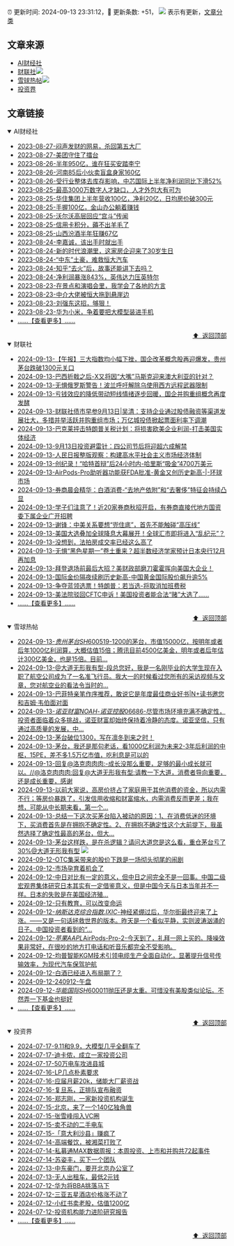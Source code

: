 ##

:alarm_clock: 更新时间: 2024-09-13 23:31:12，:rocket: 更新条数: +51， ![](/assets/dot.png) 表示有更新，[文章分类](/TAGS.md)

## 文章来源

- [AI财经社](#ai财经社)  
- [财联社](#财联社)![](/assets/dot.png)   
- [雪球热帖](#雪球热帖)![](/assets/dot.png)   
- [投资界](#投资界)  

## 文章链接

<details open>
<summary id="ai财经社">
 AI财经社
</summary>


- [2023-08-27-闷声发财的网易，杀回第五大厂](https://www.aicaijing.com.cn/article/18610)  
- [2023-08-27-美团守住了擂台](https://www.aicaijing.com.cn/article/18611)  
- [2023-08-26-半年950亿，谁在狂买安踏李宁](https://www.aicaijing.com.cn/article/18607)  
- [2023-08-26-河南85后小伙卖盲盒身家160亿](https://www.aicaijing.com.cn/article/18608)  
- [2023-08-26-受行业整体去库存影响，中芯国际上半年净利润同比下滑52%](https://www.aicaijing.com.cn/article/18609)  
- [2023-08-25-最高3000万数字人才缺口，人才外包大有可为](https://www.aicaijing.com.cn/article/18601)  
- [2023-08-25-华住集团上半年营收100亿，净利20亿，日均房价破300元](https://www.aicaijing.com.cn/article/18602)  
- [2023-08-25-手握100亿，金山办公躺着赚钱](https://www.aicaijing.com.cn/article/18603)  
- [2023-08-25-沃尔沃高层回应“宫斗”传闻](https://www.aicaijing.com.cn/article/18604)  
- [2023-08-25-信用卡积分，薅不出羊毛了](https://www.aicaijing.com.cn/article/18605)  
- [2023-08-25-山西汾酒半年狂赚67亿](https://www.aicaijing.com.cn/article/18606)  
- [2023-08-24-李嘉诚，该出手时就出手](https://www.aicaijing.com.cn/article/18596)  
- [2023-08-24-新的时代浪潮里，这家房企迎来了30岁生日](https://www.aicaijing.com.cn/article/18597)  
- [2023-08-24-“中东”土豪，难救恒大汽车](https://www.aicaijing.com.cn/article/18598)  
- [2023-08-24-知乎“去火”后，故事还能讲下去吗？](https://www.aicaijing.com.cn/article/18599)  
- [2023-08-24-净利润暴涨843%，英伟达力压英特尔](https://www.aicaijing.com.cn/article/18600)  
- [2023-08-23-在景点和演唱会里，我学会了各地的方言](https://www.aicaijing.com.cn/article/18591)  
- [2023-08-23-中介大佬被恒大拖到悬崖边](https://www.aicaijing.com.cn/article/18592)  
- [2023-08-23-刘强东这招，够狠！](https://www.aicaijing.com.cn/article/18593)  
- [2023-08-23-华为小米，争着要把大模型装进手机](https://www.aicaijing.com.cn/article/18594)  
- [......【查看更多】......](/details/AI财经社.md)

<div align="right"><a href="#文章来源">⬆ &nbsp;返回顶部</a></div>
</details>

<details open>
<summary id="财联社">
 财联社
</summary>


- [2024-09-13-【午报】三大指数均小幅下挫，国企改革概念股再迎爆发，贵州茅台跌破1300元关口](https://www.cls.cn/detail/1798446)  
- [2024-09-13-巴西折戟之后-X又将因“大嘴”马斯克迎来澳大利亚的针对？](https://www.cls.cn/detail/1798391)  
- [2024-09-13-无惧俄罗斯警告！波兰呼吁解除乌使用西方远程武器限制](https://www.cls.cn/detail/1798377)  
- [2024-09-13-亏钱效应的降低带动短线情绪逐步回暖，国企并购重组概念再度发酵](https://www.cls.cn/detail/1798239)  
- [2024-09-13-财联社债市早参9月13日|吴清：支持企业通过股债融资等渠道发展壮大，多措并举活跃并购重组市场；万亿城投债掀起票面利率下调潮](https://www.cls.cn/detail/1798163)  
- [2024-09-13-巴克莱抨击特朗普关税计划：将损害欧美企业利润-打击美国实体经济](https://www.cls.cn/detail/1798158)  
- [2024-09-13-9月13日投资避雷针：四公司节后将迎超六成解禁](https://www.cls.cn/detail/1798141)  
- [2024-09-13-人民日报整版观察：构建高水平社会主义市场经济体制](https://www.cls.cn/detail/1798135)  
- [2024-09-13-创纪录！“哈特首辩”后24小时内-哈里斯“吸金”4700万美元](https://www.cls.cn/detail/1798130)  
- [2024-09-13-AirPods-Pro助听器功能获FDA批准-黄金又创历史新高-|-环球市场](https://www.cls.cn/detail/1798132)  
- [2024-09-13-券商晨会精华：白酒消费-“去地产依附”和“去奢侈”特征会持续凸显](https://www.cls.cn/detail/1798126)  
- [2024-09-13-学子们注意了！近20家券商秋招开启，有券商直接代地方国资委下属企业广开招聘](https://www.cls.cn/detail/1798143)  
- [2024-09-13-谢锋：中美关系要想“兜住底”，首先不能触碰“高压线”](https://www.cls.cn/detail/1798211)  
- [2024-09-13-美国大选叠加全球降息大幕展开！全球汇市即将进入“乱纪元”？](https://www.cls.cn/detail/1798209)  
- [2024-09-13-没想到，法拍房成交率已经这么高了](https://www.cls.cn/detail/1798299)  
- [2024-09-13-无惧“黑色星期一”卷土重来？超半数经济学家预计日本央行12月再加息](https://www.cls.cn/detail/1798241)  
- [2024-09-13-拜登退场前最后大招？美财政部磨刀霍霍挥向美国大企业！](https://www.cls.cn/detail/1798288)  
- [2024-09-13-国际金价隔夜续刷历史新高-中国黄金国际股价飙升逾5%](https://www.cls.cn/detail/1798307)  
- [2024-09-13-争夺蓝领选票！特朗普：若当选-将取消加班费税](https://www.cls.cn/detail/1798257)  
- [2024-09-13-美法院驳回CFTC申诉！美国投资者能合法“赌”大选了……](https://www.cls.cn/detail/1798304)  
- [......【查看更多】......](/details/财联社.md)

<div align="right"><a href="#文章来源">⬆ &nbsp;返回顶部</a></div>
</details>

<details open>
<summary id="雪球热帖">
 雪球热帖
</summary>


- [2024-09-13-$贵州茅台SH600519$-1200的茅台，市值15000亿，按明年或者后年1000亿利润算，大概估值15倍；腾讯目前4500亿美金，明年或者后年估计300亿美金，也是15倍。目前...](https://xueqiu.com/6490468241/304542220)  
- [2024-09-13-@大道无形我有型-段总您好，我是一名刚毕业的大学生现在入职了航空公司成为了一名准飞行员。我大一的时候看过您所有的采访视频与文章，您对航空业的看法令当时的...](https://xueqiu.com/1698121674/304569288)  
- [2024-09-13-巴菲特亲笔作序推荐，敢说它是年度最佳商业好书|N+读书邀您和吉姆·韦伯面对面](https://xueqiu.com/2883119721/304560540)  
- [2024-09-13-$诺亚财富NOAH$-$诺亚控股06686$-尽管市场环境充满不确定性，投资者面临着众多挑战，诺亚财富却始终保持着冷静的态度。诺亚坚信，只有通过高质量的发展，中...](https://xueqiu.com/1750394147/304542075)  
- [2024-09-13-茅台破位1300，写在凛冬到来之时！](https://xueqiu.com/5939653998/304540494)  
- [2024-09-13-茅台，我还是那句老话，看1000亿利润为未来2-3年后利润的中枢，15PE，差不多1.5万亿市值，吃利息是可以的](https://xueqiu.com/8790885129/304529116)  
- [2024-09-13-回复@洛克肉肉肉:-成长没那么重要，足够的最小成长就可以。//@洛克肉肉肉:回复@大道无形我有型:请教一下大道，消费者导向重要，还是成长重要，感谢](https://xueqiu.com/1247347556/304552818)  
- [2024-09-13-以前大家说，高房价挤占了家庭用于其他消费的资金，所以内需不行；等房价暴跌了，引发信用收缩和财富缩水，内需消费反而更差；我在想，可能从中长期来看，第一个...](https://xueqiu.com/3167081651/304549255)  
- [2024-09-13-总结一下这次买茅台陷入被动的原因：1、在消费低迷的环境下，买消费首先是在拥抱不确定性。2、在拥抱不确定性这个大前提下，我虽然选择了确定性最高的茅台，但大...](https://xueqiu.com/1392782404/304617270)  
- [2024-09-13-茅台这样跌，是在杀逻辑？请问大道您是这么看，重仓茅台亏了30%@大道无形我有型](https://xueqiu.com/5080313731/304626155) ![](/assets/new.png)  
- [2024-09-12-OTC集采带来的股价下跌是一场彻头彻尾的闹剧](https://xueqiu.com/7858985323/304475264)  
- [2024-09-12-市场孕育着机会了](https://xueqiu.com/5939653998/304451945)  
- [2024-09-12-中日对比有一定的意义，但中日之间完全不是一回事。中国二级宏观界集体研究日本其实有一定借鉴意义，但是中国今天与日本当年并不一样。日本的失败是在美国经济殖...](https://xueqiu.com/5939653998/304451261)  
- [2024-09-12-只有教育，可以改变命运](https://xueqiu.com/7255826520/304447556)  
- [2024-09-12-$纳斯达克综合指数.IXIC$-神经紧绷过后，华尔街最终迎来了上涨。——又是一句话拯救世界的版本。昨天是一个看似平静，实则波涛汹涌的日子。中国投资者看到的“...](https://xueqiu.com/9333565636/304389139)  
- [2024-09-12-$苹果AAPL$AirPods-Pro-2-今天到了，礼拜一网上买的。降噪效果非常好，在很吵的地方打电话和听音乐都完全不受影响。](https://xueqiu.com/1247347556/304406449)  
- [2024-09-12-均普智能KGM技术引领电缆生产全面自动化，显著提升信号传输效率，为现代汽车保驾护航](https://xueqiu.com/9158060429/304401602)  
- [2024-09-12-白酒已经进入布局期了？](https://xueqiu.com/4005495639/304386295)  
- [2024-09-12-240912-午盘](https://xueqiu.com/7141667422/304414879)  
- [2024-09-12-$华能国际SH600011$抛压还是太重。可惜没有美股类似论坛。不然弄一下基金也挺好](https://xueqiu.com/7103876041/304404163)  
- [......【查看更多】......](/details/雪球热帖.md)

<div align="right"><a href="#文章来源">⬆ &nbsp;返回顶部</a></div>
</details>

<details open>
<summary id="投资界">
 投资界
</summary>


- [2024-07-17-9.11和9.9，大模型几乎全翻车了](https://posts.careerengine.us/p/6697778c44726b29bffa3a09)  
- [2024-07-17-迪卡侬，成立一家投资公司](https://posts.careerengine.us/p/6697778c44726b29bffa3a01)  
- [2024-07-17-50万电车攻进县城](https://posts.careerengine.us/p/6697779c831e1d29eea44253)  
- [2024-07-16-LP几点朴素要求](https://posts.careerengine.us/p/669636a8720ed522248054dc)  
- [2024-07-16-应届月薪20k，储能大厂薪资战](https://posts.careerengine.us/p/669636a8720ed522248054d4)  
- [2024-07-16-复旦系，正排队宣布融资](https://posts.careerengine.us/p/66963699cb38e136a496986c)  
- [2024-07-16-郑志刚，一家新投资机构诞生](https://posts.careerengine.us/p/66963699cb38e136a4969874)  
- [2024-07-15-北京，来了一个140亿独角兽](https://posts.careerengine.us/p/6694db59a0c3ac562b61f9af)  
- [2024-07-15-张雪峰闯入VC圈](https://posts.careerengine.us/p/6694db59a0c3ac562b61f9b7)  
- [2024-07-15-卖不动的二手电车](https://posts.careerengine.us/p/6694db6836b2f1565d9b541a)  
- [2024-07-15-「意大利沙县」赚疯了](https://posts.careerengine.us/p/6694db6836b2f1565d9b5422)  
- [2024-07-14-高端餐饮，被湘菜打败了](https://posts.careerengine.us/p/6693862333c6e710d0bf9dc4)  
- [2024-07-14-私募通MAX数据周报：本周投资、上市和并购共72起事件](https://posts.careerengine.us/p/6693862333c6e710d0bf9dcc)  
- [2024-07-14-苏姿丰，买下一个团队](https://posts.careerengine.us/p/6693861481427510b2b9c123)  
- [2024-07-13-中东豪门，要开北京办公室了](https://posts.careerengine.us/p/66922794a876f80d113b51fe)  
- [2024-07-13-无人出租车，最低2元钱](https://posts.careerengine.us/p/669227b82202ae0dfac5d713)  
- [2024-07-12-华为将BBA挑落马下](https://posts.careerengine.us/p/6690a6c68082df14ead7eaac)  
- [2024-07-12-三亚五星酒店价格涨不动了](https://posts.careerengine.us/p/6690a6c68082df14ead7eaa4)  
- [2024-07-12-小红书卖老股，估值1200亿](https://posts.careerengine.us/p/6690a6b756b00014bcc00e8f)  
- [2024-07-12-投资机构能力进阶研究报告](https://posts.careerengine.us/p/6690a6b756b00014bcc00e87)  
- [......【查看更多】......](/details/投资界.md)

<div align="right"><a href="#文章来源">⬆ &nbsp;返回顶部</a></div>
</details>

